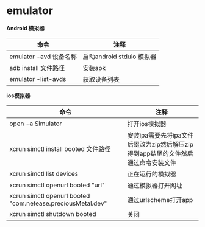 # emulator

**Android 模拟器**

| 命令                    | 注释                      |
| ----------------------- | ------------------------- |
| emulator -avd  设备名称 | 启动android stduio 模拟器 |
| adb install 文件路径    | 安装apk                   |
| emulator -list-avds     | 获取设备列表              |



**ios模拟器**

| 命令                                                        | 注释                                                         |
| ----------------------------------------------------------- | ------------------------------------------------------------ |
| open -a Simulator                                           | 打开ios模拟器                                                |
| xcrun simctl install booted 文件路径                        | 安装ipa需要先将ipa文件后缀改为zip然后解压zip得到app结尾的文件然后通过命令安装文件 |
| xcrun simctl list devices                                   | 正在运行的模拟器                                             |
| xcrun simctl openurl booted "url"                           | 通过模拟器打开网址                                           |
| xcrun simctl openurl booted "com.netease.preciousMetal.dev" | 通过urlscheme打开app                                         |
| xcrun simctl shutdown booted                                | 关闭                                                         |

